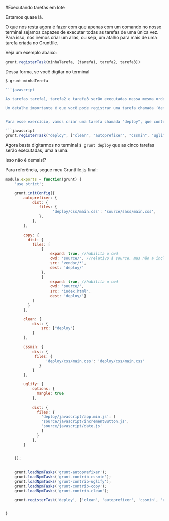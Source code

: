 #Executando tarefas em lote

Estamos quase lá.

O que nos resta agora é fazer com que apenas com um comando no nosso terminal sejamos capazes de executar todas as tarefas de uma única vez. Para isso, nós iremos criar um alias, ou seja, um atalho para mais de uma tarefa criada no Gruntfile.

Veja um exemplo abaixo:

```javascript
grunt.registerTask(minhaTarefa, [tarefa1, tarefa2, tarefa3])

```

Dessa forma, se você digitar no terminal

```javascript
$ grunt minhaTerefa

```javascript

As tarefas tarefa1, tarefa2 e tarefa3 serão executadas nessa mesma ordem.

Um detalhe importante é que você pode registrar uma tarefa chamada ‘default’. Nesse caso, lá no terminal basta digitar ``` $ grunt ``` que esse "default" será chamado.


Para esse exercício, vamos criar uma tarefa chamada "deploy", que conterá todas as tarefas criadas até o momento:

```javascript
grunt.registerTask("deploy", ["clean", "autoprefixer", "cssmin", "uglify", "copy"])

```

Agora basta digitarmos no terminal ``` $ grunt deploy ``` que as cinco tarefas serão executadas, uma a uma.

Isso não é demais!?

Para referência, segue meu Gruntfile.js final:

```javascript
module.exports = function(grunt) {
	'use strict';

	grunt.initConfig({
		autoprefixer: {		    
		    dist: {
		       files: {
		             'deploy/css/main.css': 'source/sass/main.css',
		       },
		    },
		},

	    copy: {
		  dist: {
		  	files: [
			  	{
			  		expand: true, //habilita o cwd
			  		cwd: 'source/',	//relativo à source, mas não a inclui na cópia	  	
			  		src: 'vendor/*', 
			  		dest: 'deploy/'
			  	},
			  	{
			  		expand: true, //habilita o cwd
			  		cwd: 'source/',
			  		src: 'index.html', 
			  		dest: 'deploy/'}
			]        
		  }
		},

	    clean: {
  			dist: {
    			src: ["deploy"]
  			}
		},

	    cssmin: {
		    dist: {
			 files: {
		          'deploy/css/main.css': 'deploy/css/main.css'
		       }
		    }
		},

	    uglify: {
		    options: {
		      mangle: true
		    },

		    dist: {
		      files: {
		        'deploy/javascript/app.min.js': [
		        'source/javascript/incrementButton.js', 
		        'source/javascript/date.js'
		        ]
		      }
		    },
		}


	});

    
    grunt.loadNpmTasks('grunt-autoprefixer');
    grunt.loadNpmTasks('grunt-contrib-cssmin');
    grunt.loadNpmTasks('grunt-contrib-uglify');
    grunt.loadNpmTasks('grunt-contrib-copy');
    grunt.loadNpmTasks('grunt-contrib-clean');

    grunt.registerTask('deploy', ['clean', 'autoprefixer', 'cssmin', 'uglify', 'copy'])


}


```